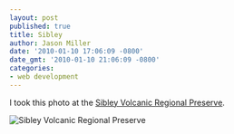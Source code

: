 ```yaml
---
layout: post
published: true
title: Sibley
author: Jason Miller
date: '2010-01-10 17:06:09 -0800'
date_gmt: '2010-01-10 21:06:09 -0800'
categories:
- web development
---
```


I took this photo at the [Sibley Volcanic Regional Preserve][].

[Sibley Volcanic Regional Preserve]: http://www.ebparks.org/parks/sibley

![Sibley Volcanic Regional Preserve]({{site.assets.url_prefix}}/images/posts/sibley-volcanic-preserve.jpg "Sibley Volcanic Regional Preserve")
